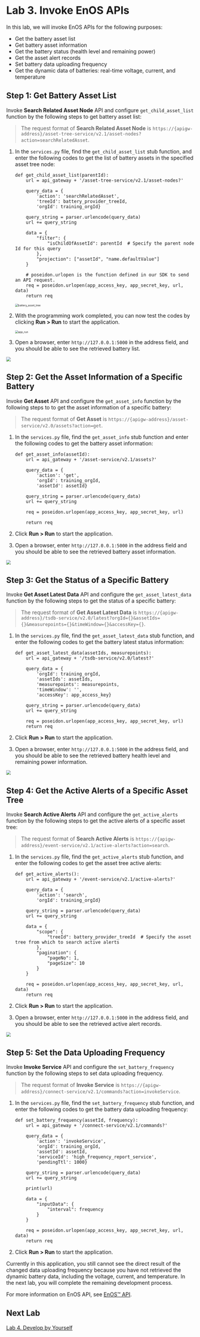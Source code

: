 # Lab 3. Invoke EnOS APIs

In this lab, we will invoke EnOS APIs for the following purposes:

- Get the battery asset list
- Get battery asset information
- Get the battery status (health level and remaining power)
- Get the asset alert records
- Set battery data uploading frequency 
- Get the dynamic data of batteries: real-time voltage, current, and temperature

## Step 1: Get Battery Asset List

Invoke **Search Related Asset Node** API and configure `get_child_asset_list` function by the following steps to get battery asset list:

> The request format of **Search Related Asset Node** is `https://{apigw-address}/asset-tree-service/v2.1/asset-nodes?action=searchRelatedAsset`.

1. In the `services.py` file, find the `get_child_asset_list` stub function, and enter the following codes to get the list of battery assets in the specified asset tree node:

   ```
   def get_child_asset_list(parentId):
       url = api_gateway + '/asset-tree-service/v2.1/asset-nodes?'
   
       query_data = {
           'action': 'searchRelatedAsset',
           'treeId': battery_provider_treeId,
           'orgId': training_orgId}
   
       query_string = parser.urlencode(query_data)
       url += query_string
   
       data = {
           "filter": {
               "isChildOfAssetId": parentId  # Specify the parent node Id for this query
           },
           "projection": ["assetId", "name.defaultValue"]
       }
   
       # poseidon.urlopen is the function defined in our SDK to send an API request.
       req = poseidon.urlopen(app_access_key, app_secret_key, url, data)
       return req
   ```
   <img src="media/battery_asset_tree.png" alt="battery_asset_tree" style="zoom: 50%;" />

2. With the programming work completed, you can now test the codes by clicking **Run > Run** to start the application.

   <img src="media/app_run.png" alt="app_run" style="zoom: 50%;" />

3. Open a browser, enter `http://127.0.0.1:5000` in the address field, and you should be able to see the retrieved battery list.

<img src="media/application-1.png" style="zoom:75%;" />


## Step 2: Get the Asset Information of a Specific Battery

Invoke **Get Asset** API and configure the `get_asset_info` function by the following steps to to get the asset information of a specific battery:

> The request format of **Get Asset** is `https://{apigw-address}/asset-service/v2.0/assets?action=get`.

1. In the `services.py` file, find the `get_asset_info` stub function and enter the following codes to get the battery asset information:

   ```
   def get_asset_info(assetId):
       url = api_gateway + '/asset-service/v2.1/assets?'
   
       query_data = {
           'action': 'get',
           'orgId': training_orgId,
           'assetId': assetId}
   
       query_string = parser.urlencode(query_data)
       url += query_string
   
       req = poseidon.urlopen(app_access_key, app_secret_key, url)
   
       return req
   ```

2. Click **Run > Run** to start the application.

3. Open a browser, enter `http://127.0.0.1:5000` in the address field and you should be able to see the retrieved battery asset information. 

<img src="media/application-2.png" style="zoom:75%;" />

## Step 3: Get the Status of a Specific Battery

Invoke **Get Asset Latest Data** API and configure the `get_asset_latest_data` function by the following steps to get the status of a specific battery:

> The request format of **Get Asset Latest Data** is `https://{apigw-address}/tsdb-service/v2.0/latest?orgId={}&assetIds={}&measurepoints={}&timeWindow={}&accessKey={}`.

1. In the `services.py` file, find the `get_asset_latest_data` stub function, and enter the following codes to get the battery latest status information:

   ```
   def get_asset_latest_data(assetIds, measurepoints):
       url = api_gateway + '/tsdb-service/v2.0/latest?'
   
       query_data = {
           'orgId': training_orgId,
           'assetIds': assetIds,
           'measurepoints': measurepoints,
           'timeWindow': '',
           'accessKey': app_access_key}
   
       query_string = parser.urlencode(query_data)
       url += query_string
   
       req = poseidon.urlopen(app_access_key, app_secret_key, url)
       return req
   ```

2. Click **Run > Run** to start the application.

3. Open a browser, enter `http://127.0.0.1:5000` in the address field, and you should be able to see the retrieved battery health level and remaining power information.

<img src="media/application-3.png" style="zoom:75%;" />

## Step 4: Get the Active Alerts of a Specific Asset Tree

Invoke **Search Active Alerts** API and configure the `get_active_alerts` function by the following steps to get the active alerts of a specific asset tree:

> The request format of **Search Active Alerts** is `https://{apigw-address}/event-service/v2.1/active-alerts?action=search`.

1. In the `services.py` file, find the `get_active_alerts` stub function, and enter the following codes to get the asset tree active alerts:

   ```
   def get_active_alerts():
       url = api_gateway + '/event-service/v2.1/active-alerts?'
   
       query_data = {
           'action': 'search',
           'orgId': training_orgId}
   
       query_string = parser.urlencode(query_data)
       url += query_string
   
       data = {
           "scope": {
               "treeId": battery_provider_treeId  # Specify the asset tree from which to search active alerts
           },
           "pagination": {
               "pageNo": 1,
               "pageSize": 10
           }
       }
   
       req = poseidon.urlopen(app_access_key, app_secret_key, url, data)
       return req
   ```

2. Click **Run > Run** to start the application.

3. Open a browser, enter `http://127.0.0.1:5000` in the address field, and you should be able to see the retrieved active alert records. 

<img src="media/application-4.png" style="zoom:75%;" />

## Step 5: Set the Data Uploading Frequency

Invoke **Invoke Service** API and configure the `set_battery_frequency` function by the following steps to set data uploading frequency.

> The request format of **Invoke Service** is `https://{apigw-address}/connect-service/v2.1/commands?action=invokeService`.

1. In the `services.py` file, find the `set_battery_frequency` stub function, and enter the following codes to get the battery data uploading frequency:

   ```
   def set_battery_frequency(assetId, frequency):
       url = api_gateway + '/connect-service/v2.1/commands?'
   
       query_data = {
           'action': 'invokeService',
           'orgId': training_orgId,
           'assetId': assetId,
           'serviceId': 'high_frequency_report_service',
           'pendingTtl': 1000}
   
       query_string = parser.urlencode(query_data)
       url += query_string
   
       print(url)
   
       data = {
           "inputData": {
               "interval": frequency
           }
       }
   
       req = poseidon.urlopen(app_access_key, app_secret_key, url, data)
       return req
   ```

2. Click **Run > Run** to start the application. 

Currently in this application, you still cannot see the direct result of the changed data uploading frequency because you have not retrieved the dynamic battery data, including the voltage, current, and temperature. In the next lab, you will complete the remaining development process.

For more information on EnOS API, see [EnOS™ API](https://support.envisioniot.com/docs/api/en/2.3.0/overview.html).

## Next Lab

[Lab 4. Develop by Yourself](developing_by_yourself_python.md)